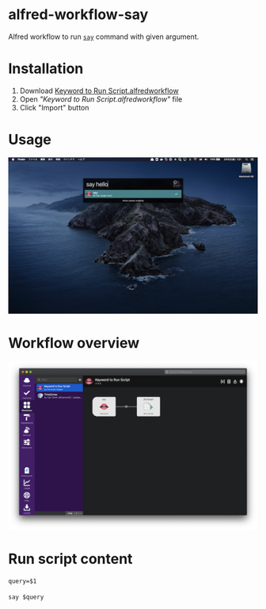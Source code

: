 # alfred-workflow-say

Alfred workflow to run [`say`](https://ss64.com/osx/say.html) command with given argument.

# Installation

1. Download [Keyword to Run Script.alfredworkflow](https://github.com/kyanny/alfred-workflow-say/raw/main/Keyword%20to%20Run%20Script.alfredworkflow)
2. Open _"Keyword to Run Script.alfredworkflow"_ file
3. Click "Import" button

# Usage

![demo](https://raw.githubusercontent.com/kyanny/alfred-workflow-say/main/screenshot2.png)

# Workflow overview

![workflow overview](https://raw.githubusercontent.com/kyanny/alfred-workflow-say/main/screenshot.png)

# Run script content

```
query=$1

say $query
```
